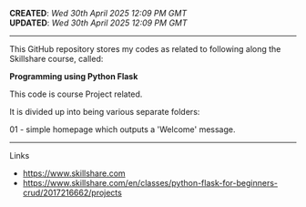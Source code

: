 **CREATED**: *Wed 30th April 2025 12:09 PM GMT*  
**UPDATED**: *Wed 30th April 2025 12:09 PM GMT*  

-----

This GitHub repository stores my codes as related to following along the Skillshare course, called:  

**Programming using Python Flask**

This code is course Project related.

It is divided up into being various separate folders:

01 - simple homepage which outputs a 'Welcome' message. 

-----

Links

- https://www.skillshare.com  
- https://www.skillshare.com/en/classes/python-flask-for-beginners-crud/2017216662/projects

  
